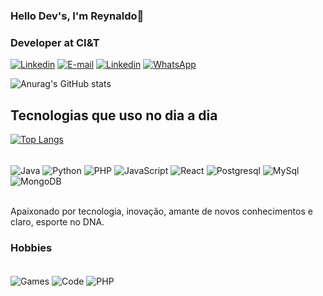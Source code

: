 ### Hello Dev's, I'm Reynaldo👋
### Developer at CI&T
[![Linkedin](https://img.shields.io/badge/LinkedIn-0077B5?style=for-the-badge&logo=linkedin&logoColor=white)](https://www.linkedin.com/in/reynaldoabreu/)
[![E-mail](https://img.shields.io/badge/Microsoft_Outlook-0078D4?style=for-the-badge&logo=microsoft-outlook&logoColor=white)](reynaldodadilson@hotmail.com)
[![Linkedin](https://img.shields.io/badge/Instagram-E4405F?style=for-the-badge&logo=instagram&logoColor=white)](https://www.instagram.com/reynaldo__abreu/)
[![WhatsApp](https://img.shields.io/badge/WhatsApp-25D366?style=for-the-badge&logo=whatsapp&logoColor=white)](https://wa.me/5521979098858)

![Anurag's GitHub stats](https://github-readme-stats.vercel.app/api?username=ReynaldoAbreu&show_icons=true&theme=dracula)
## Tecnologias que uso no dia a dia

[![Top Langs](https://github-readme-stats.vercel.app/api/top-langs/?username=ReynaldoAbreu&layout=compact)](https://github.com/ReynaldoAbreu/github-readme-stats)

<div style="display: inline_block"><br/>
    <img align="center" alt="Java" src="https://img.shields.io/badge/Java-ED8B00?style=for-the-badge&logo=java&logoColor=white" />
     <img align="center" alt="Python" src="https://img.shields.io/badge/Python-3776AB?style=for-the-badge&logo=python&logoColor=white" />
    <img align="center" alt="PHP" src="https://img.shields.io/badge/PHP-777BB4?style=for-the-badge&logo=php&logoColor=white" />
    <img align="center" alt="JavaScript" src="https://img.shields.io/badge/JavaScript-323330?style=for-the-badge&logo=javascript&logoColor=F7DF1E" />
    <img align="center" alt="React" src="https://img.shields.io/badge/React-20232A?style=for-the-badge&logo=react&logoColor=61DAFB" />
    <img align="center" alt="Postgresql" src="https://img.shields.io/badge/PostgreSQL-316192?style=for-the-badge&logo=postgresql&logoColor=white" />
    <img align="center" alt="MySql" src="https://img.shields.io/badge/MySQL-00000F?style=for-the-badge&logo=mysql&logoColor=white" />
    <img align="center" alt="MongoDB" src="https://img.shields.io/badge/MongoDB-4EA94B?style=for-the-badge&logo=mongodb&logoColor=white" />
    
</div><br/>

Apaixonado por tecnologia, inovação, amante de novos conhecimentos e claro, esporte no DNA.

### Hobbies
<div style="display: inline_block"><br/>
     <img align="center" alt="Games" src="https://img.shields.io/badge/PlayStation-003791?style=for-the-badge&logo=playstation&logoColor=white"/>
     <img align="center" alt="Code" src="https://img.shields.io/badge/-LeetCode-FFA116?style=for-the-badge&logo=LeetCode&logoColor=black" />
     <img align="center" alt="PHP" src="https://img.shields.io/badge/Counter_Strike-000000?style=for-the-badge&logo=counter-strike&logoColor=white" />
    
</div><br/>
